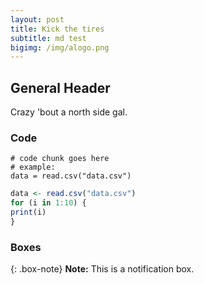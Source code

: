 ```yaml
---
layout: post
title: Kick the tires
subtitle: md test
bigimg: /img/alogo.png
---
```


## General Header

Crazy 'bout a north side gal.

### Code

~~~ 
# code chunk goes here
# example:
data = read.csv("data.csv")
~~~

```r
data <- read.csv("data.csv")
for (i in 1:10) {
print(i)
}
```

### Boxes

{: .box-note}
**Note:** This is a notification box.

